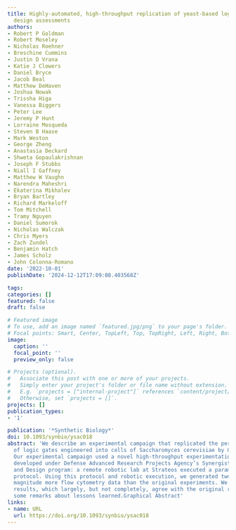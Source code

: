 ```yaml
---
title: Highly-automated, high-throughput replication of yeast-based logic circuit
  design assessments
authors:
- Robert P Goldman
- Robert Moseley
- Nicholas Roehner
- Breschine Cummins
- Justin D Vrana
- Katie J Clowers
- Daniel Bryce
- Jacob Beal
- Matthew DeHaven
- Joshua Nowak
- Trissha Higa
- Vanessa Biggers
- Peter Lee
- Jeremy P Hunt
- Lorraine Mosqueda
- Steven B Haase
- Mark Weston
- George Zheng
- Anastasia Deckard
- Shweta Gopaulakrishnan
- Joseph F Stubbs
- Niall I Gaffney
- Matthew W Vaughn
- Narendra Maheshri
- Ekaterina Mikhalev
- Bryan Bartley
- Richard Markeloff
- Tom Mitchell
- Tramy Nguyen
- Daniel Sumorok
- Nicholas Walczak
- Chris Myers
- Zach Zundel
- Benjamin Hatch
- James Scholz
- John Colonna-Romano
date: '2022-10-01'
publishDate: '2024-12-12T17:09:08.403568Z'

tags:
categories: []
featured: false
draft: false

# Featured image
# To use, add an image named `featured.jpg/png` to your page's folder.
# Focal points: Smart, Center, TopLeft, Top, TopRight, Left, Right, BottomLeft, Bottom, BottomRight.
image:
  caption: ''
  focal_point: ''
  preview_only: false

# Projects (optional).
#   Associate this post with one or more of your projects.
#   Simply enter your project's folder or file name without extension.
#   E.g. `projects = ["internal-project"]` references `content/project/deep-learning/index.md`.
#   Otherwise, set `projects = []`.
projects: []
publication_types:
- '1'

publication: '*Synthetic Biology*'
doi: 10.1093/synbio/ysac018
abstract: 'We describe an experimental campaign that replicated the performance assessment
  of logic gates engineered into cells of Saccharomyces cerevisiae by Gander et al.
  Our experimental campaign used a novel high-throughput experimentation framework
  developed under Defense Advanced Research Projects Agency’s Synergistic Discovery
  and Design program: a remote robotic lab at Strateos executed a parameterized experimental
  protocol. Using this protocol and robotic execution, we generated two orders of
  magnitude more flow cytometry data than the original experiments. We discuss our
  results, which largely, but not completely, agree with the original report and make
  some remarks about lessons learned.Graphical Abstract'
links:
- name: URL
  url: https://doi.org/10.1093/synbio/ysac018
---
```

